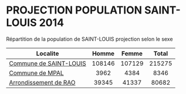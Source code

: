 # PROJECTION POPULATION SAINT-LOUIS 2014
	
Répartition de la population de SAINT-LOUIS projection selon le sexe
	
| Localite  | Homme | Femme | Total |
| --------- |:-----:|:-----:|:-----:|
| [Commune de SAINT-LOUIS](SAINT-LOUIS) | 108146 | 107129 | 215275 |
| [Commune de MPAL](MPAL) | 3962 | 4384 | 8346 |
| [Arrondissement de RAO](RAO) | 39345 | 41337 | 80682 |
